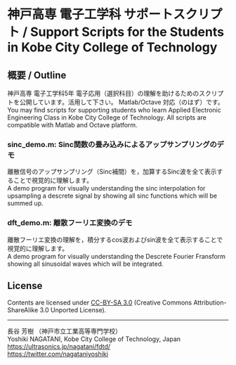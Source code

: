 # 神戸高専 電子工学科 サポートスクリプト / Support Scripts for the Students in Kobe City College of Technology


## 概要 / Outline

神戸高専 電子工学科5年 電子応用（選択科目）の理解を助けるためのスクリプトを公開しています。活用して下さい。
Matlab/Octave 対応（のはず）です。  
You may find scripts for supporting students who learn Applied Electronic Engineering Class in Kobe City College of Technology. All scripts are compatible with Matlab and Octave platform.

### sinc_demo.m: Sinc関数の畳み込みによるアップサンプリングのデモ
離散信号のアップサンプリング（Sinc補間）を，加算するSinc波を全て表示することで視覚的に理解します。  
A demo program for visually understanding the sinc interpolation for upsampling a descrete signal by showing all sinc functions which will be summed up.

### dft_demo.m: 離散フーリエ変換のデモ
離散フーリエ変換の理解を，積分するcos波およびsin波を全て表示することで視覚的に理解します。  
A demo program for visually understanding the Descrete Fourier Fransform showing all sinusoidal waves which will be integrated.


## License

Contents are licensed under [CC-BY-SA 3.0](http://creativecommons.org/licenses/by-sa/3.0/) (Creative Commons Attribution-ShareAlike 3.0 Unported License).  


***


長谷 芳樹 （神戸市立工業高等専門学校）  
Yoshiki NAGATANI, Kobe City College of Technology, Japan  
 https://ultrasonics.jp/nagatani/fdtd/  
 https://twitter.com/nagataniyoshiki
